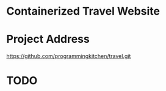 # Containerized Travel Website 

# Project Address
https://github.com/programmingkitchen/travel.git

# TODO



